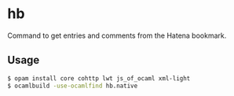 # hb

Command to get entries and comments from the Hatena bookmark.

## Usage

```sh
$ opam install core cohttp lwt js_of_ocaml xml-light
$ ocamlbuild -use-ocamlfind hb.native
```
